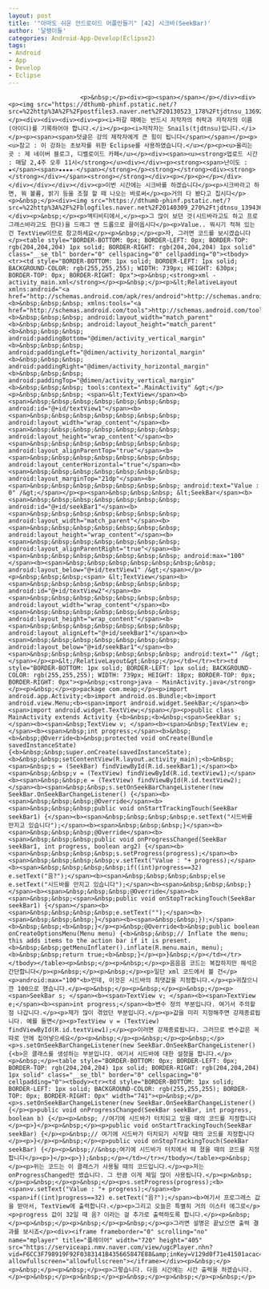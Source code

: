 ```yaml
---
layout: post
title: '"아마도 쉬운 안드로이드 어플만들기" [42] 시크바(SeekBar)'
author: '달팽이들'
categories: Android-App-Develop(Eclipse2)
tags:
- Android
- App
- Develop
- Eclipse
---
```



<script> location.href='https://cafe.naver.com/develoid/389019' ; </script>


















						<p>&nbsp;</p><div><p><span></span></p></div><div><p><img src="https://dthumb-phinf.pstatic.net/?src=%22http%3A%2F%2Fpostfiles3.naver.net%2F20130523_178%2Ftjdtnsu_1369283538974akCh1_JPEG%2Fand.jpg%3Ftype%3Dw2%22&amp;type=cafe_wa740"> </p><div><div><div><div><p><i>퍼갈 때에는 반드시 저작자의 허락과 저작자의 이름(아이디)를 기록하어야 합니다.</i></p><p><i>저작자는 Snails(tjdtnsu)입니다.</i></p><p><span><span>덧글은 강의 제작자에게 큰 힘이 됩니다</span></span></p><p><u>참고 : 이 강좌는 초보자를 위한 Eclipse를 사용하였습니다.</u></p><p><u>올리는 곳 : 제 네이버 블로그, 디벨로이드 카페</u></p><div><span><u><strong>업로드 시간 : 매달 2,4주 오후 11시</strong></u><div></div><p><strong><span>난이도 : ★</span><span>★★★★☆</span></strong></p><strong></strong><div><strong></strong></div></span><strong></strong></div><p></p><p></p></div></div></div></div></div><p>이번 시간에는 시크바를 하겠습니다</p><p>시크바라고 하면, 뭐 볼륨, 밝기 등을 조절 할 때 나오는 바로써</p><p>거의 다 봤다고 칩시다</p><p>&nbsp;</p><div><img src="https://dthumb-phinf.pstatic.net/?src=%22http%3A%2F%2Fblogfiles.naver.net%2F20140309_270%2Ftjdtnsu_1394364010308XUvJg_PNG%2F%25C1%25A6%25B8%25F1_%25BE%25F8%25C0%25BD.png%22&amp;type=cafe_wa740"></div><p>&nbsp;</p><p>액티비티에서,</p><p>그 많이 보던 것(시드바라고도 하고 프로그래스바라고도 한다)을 드래그 앤 드롭으로 끌어옵시다</p><p>Value.. 뭐시기 적혀 있는 건 TextView이므로 참고하세요</p><p>&nbsp;</p><p>자, 그러면 코드를 보시겠습니다</p><table style="BORDER-BOTTOM: 0px; BORDER-LEFT: 0px; BORDER-TOP: rgb(204,204,204) 1px solid; BORDER-RIGHT: rgb(204,204,204) 1px solid" class="__se_tbl" border="0" cellspacing="0" cellpadding="0"><tbody><tr><td style="BORDER-BOTTOM: 1px solid; BORDER-LEFT: 1px solid; BACKGROUND-COLOR: rgb(255,255,255); WIDTH: 739px; HEIGHT: 630px; BORDER-TOP: 0px; BORDER-RIGHT: 0px"><p>&nbsp;<strong>xml - activity_main.xml</strong></p><p>&nbsp;</p><p>&lt;RelativeLayout xmlns:android="<a href="http://schemas.android.com/apk/res/android">http://schemas.android.com/apk/res/android</a>"<b>&nbsp;&nbsp;&nbsp; xmlns:tools="<a href="http://schemas.android.com/tools">http://schemas.android.com/tools</a>"<b>&nbsp;&nbsp;&nbsp; android:layout_width="match_parent"<b>&nbsp;&nbsp;&nbsp; android:layout_height="match_parent"<b>&nbsp;&nbsp;&nbsp; android:paddingBottom="@dimen/activity_vertical_margin"<b>&nbsp;&nbsp;&nbsp; android:paddingLeft="@dimen/activity_horizontal_margin"<b>&nbsp;&nbsp;&nbsp; android:paddingRight="@dimen/activity_horizontal_margin"<b>&nbsp;&nbsp;&nbsp; android:paddingTop="@dimen/activity_vertical_margin"<b>&nbsp;&nbsp;&nbsp; tools:context=".MainActivity" &gt;</p><p>&nbsp;&nbsp;&nbsp; <span>&lt;TextView</span><b><span>&nbsp;&nbsp;&nbsp;&nbsp;&nbsp;&nbsp;&nbsp; android:id="@+id/textView1"</span><b><span>&nbsp;&nbsp;&nbsp;&nbsp;&nbsp;&nbsp;&nbsp; android:layout_width="wrap_content"</span><b><span>&nbsp;&nbsp;&nbsp;&nbsp;&nbsp;&nbsp;&nbsp; android:layout_height="wrap_content"</span><b><span>&nbsp;&nbsp;&nbsp;&nbsp;&nbsp;&nbsp;&nbsp; android:layout_alignParentTop="true"</span><b><span>&nbsp;&nbsp;&nbsp;&nbsp;&nbsp;&nbsp;&nbsp; android:layout_centerHorizontal="true"</span><b><span>&nbsp;&nbsp;&nbsp;&nbsp;&nbsp;&nbsp;&nbsp; android:layout_marginTop="21dp"</span><b><span>&nbsp;&nbsp;&nbsp;&nbsp;&nbsp;&nbsp;&nbsp; android:text="Value : 0" /&gt;</span></p><p><span>&nbsp;&nbsp;&nbsp; &lt;SeekBar</span><b><span>&nbsp;&nbsp;&nbsp;&nbsp;&nbsp;&nbsp;&nbsp; android:id="@+id/seekBar1"</span><b><span>&nbsp;&nbsp;&nbsp;&nbsp;&nbsp;&nbsp;&nbsp; android:layout_width="match_parent"</span><b><span>&nbsp;&nbsp;&nbsp;&nbsp;&nbsp;&nbsp;&nbsp; android:layout_height="wrap_content"</span><b><span>&nbsp;&nbsp;&nbsp;&nbsp;&nbsp;&nbsp;&nbsp; android:layout_alignParentRight="true"</span><b><span>&nbsp;&nbsp;&nbsp;&nbsp;&nbsp;&nbsp;&nbsp; android:max="100"</span><b><span>&nbsp;&nbsp;&nbsp;&nbsp;&nbsp;&nbsp;&nbsp; android:layout_below="@+id/textView1" /&gt;</span></p><p>&nbsp;&nbsp;&nbsp;<span> &lt;TextView</span><b><span>&nbsp;&nbsp;&nbsp;&nbsp;&nbsp;&nbsp;&nbsp; android:id="@+id/textView2"</span><b><span>&nbsp;&nbsp;&nbsp;&nbsp;&nbsp;&nbsp;&nbsp; android:layout_width="wrap_content"</span><b><span>&nbsp;&nbsp;&nbsp;&nbsp;&nbsp;&nbsp;&nbsp; android:layout_height="wrap_content"</span><b><span>&nbsp;&nbsp;&nbsp;&nbsp;&nbsp;&nbsp;&nbsp; android:layout_alignLeft="@+id/seekBar1"</span><b><span>&nbsp;&nbsp;&nbsp;&nbsp;&nbsp;&nbsp;&nbsp; android:layout_below="@+id/seekBar1"</span><b><span>&nbsp;&nbsp;&nbsp;&nbsp;&nbsp;&nbsp;&nbsp; android:text="" /&gt;</span></p><p>&lt;/RelativeLayout&gt;&nbsp;</p></td></tr><tr><td style="BORDER-BOTTOM: 1px solid; BORDER-LEFT: 1px solid; BACKGROUND-COLOR: rgb(255,255,255); WIDTH: 739px; HEIGHT: 18px; BORDER-TOP: 0px; BORDER-RIGHT: 0px"><p>&nbsp;<strong>java - MainActivity.java</strong></p><p>&nbsp;</p><p>package com.meap;</p><p>import android.app.Activity;<b>import android.os.Bundle;<b>import android.view.Menu;<b><span>import android.widget.SeekBar;</span><b><span>import android.widget.TextView;</span></p><p>public class MainActivity extends Activity {<b>&nbsp;<b>&nbsp;<span>SeekBar s; </span><b><span>&nbsp;TextView v; </span><b><span>&nbsp;TextView e;</span><b><span>&nbsp;int progress;</span><b>&nbsp;<b>&nbsp;@Override<b>&nbsp;protected void onCreate(Bundle savedInstanceState) {<b>&nbsp;&nbsp;super.onCreate(savedInstanceState);<b>&nbsp;&nbsp;setContentView(R.layout.activity_main);<b>&nbsp;<span>&nbsp;s = (SeekBar) findViewById(R.id.seekBar1);</span><b><span>&nbsp;&nbsp;v = (TextView) findViewById(R.id.textView1);</span><b><span>&nbsp;&nbsp;e = (TextView) findViewById(R.id.textView2);</span><b><span>&nbsp;&nbsp;s.setOnSeekBarChangeListener(new SeekBar.OnSeekBarChangeListener() {</span><b><span>&nbsp;&nbsp;&nbsp;@Override</span><b><span>&nbsp;&nbsp;&nbsp;public void onStartTrackingTouch(SeekBar seekBar1) {</span><b><span>&nbsp;&nbsp;&nbsp;&nbsp;e.setText("시드바를 만지고 있습니다");</span><b><span>&nbsp;&nbsp;&nbsp;}</span><b><span>&nbsp;&nbsp;&nbsp;@Override</span><b><span>&nbsp;&nbsp;&nbsp;public void onProgressChanged(SeekBar seekBar1, int progress, boolean arg2) {</span><b><span>&nbsp;&nbsp;&nbsp;&nbsp;s.setProgress(progress);</span><b><span>&nbsp;&nbsp;&nbsp;&nbsp;v.setText("Value : "+ progress);</span><b><span>&nbsp;&nbsp;&nbsp;&nbsp;if((int)progress==32) e.setText("음?");</span><b><span>&nbsp;&nbsp;&nbsp;&nbsp;else e.setText("시드바를 만지고 있습니다");</span><b><span>&nbsp;&nbsp;&nbsp;}</span><b><span>&nbsp;&nbsp;&nbsp;@Override</span><b><span>&nbsp;&nbsp;<span>&nbsp;public void onStopTrackingTouch(SeekBar seekBar1) {</span></span><b><span>&nbsp;&nbsp;&nbsp;&nbsp;e.setText("");</span><b><span>&nbsp;&nbsp;&nbsp;}</span><b><span>&nbsp;&nbsp;});</span><b>&nbsp;&nbsp;<b>&nbsp;}</p><p>&nbsp;@Override<b>&nbsp;public boolean onCreateOptionsMenu(Menu menu) {<b>&nbsp;&nbsp;// Inflate the menu; this adds items to the action bar if it is present.<b>&nbsp;&nbsp;getMenuInflater().inflate(R.menu.main, menu);<b>&nbsp;&nbsp;return true;<b>&nbsp;}</p><p>}&nbsp;</p></td></tr></tbody></table><p>&nbsp;</p><p>&nbsp;</p><p>음음음 코드는 복잡하지만 해석은 간단합니다</p><p>&nbsp;</p><p>&nbsp;</p><p>일단 xml 코드에서 볼 건</p><p>android:max="100"<b>인데, 이것은 시드바의 최댓값을 지정합니다.</p><p>귀찮으니깐 100으로 했습니다.</p><p>&nbsp;</p><p>&nbsp;</p><p>&nbsp;</p><p><span>SeekBar s; </span><b><span>TextView v; </span><b><span>TextView e;</span><b><span>int progress;</span><b>변수 정의 부분입니다. 여기서 주의할 점 나갑니다.</p><p>제가 많이 겪었던 부분입니다.</p><p>값을 미리 지정해주면 강제종료됩니다. 예를 들면</p><p>TextView v = (TextView) findViewById(R.id.textView1);</p><p>이러면 강제종료됩니다. 그러므로 변수값은 꼭 따로 안에 집어넣으세요</p><p>&nbsp;</p><p>&nbsp;</p><p>&nbsp;</p><p>s.setOnSeekBarChangeListener(new SeekBar.OnSeekBarChangeListener() {<b>은 클래스를 생성하는 부분입니다. 여기서 시드바에 대한 설정을 합니다.</p><p>&nbsp;</p><table style="BORDER-BOTTOM: 0px; BORDER-LEFT: 0px; BORDER-TOP: rgb(204,204,204) 1px solid; BORDER-RIGHT: rgb(204,204,204) 1px solid" class="__se_tbl" border="0" cellspacing="0" cellpadding="0"><tbody><tr><td style="BORDER-BOTTOM: 1px solid; BORDER-LEFT: 1px solid; BACKGROUND-COLOR: rgb(255,255,255); BORDER-TOP: 0px; BORDER-RIGHT: 0px" width="741"><p>&nbsp;</p><p>s.setOnSeekBarChangeListener(new SeekBar.OnSeekBarChangeListener() {</p><p>public void onProgressChanged(SeekBar seekBar, int progress, boolean b) {</p><p>&nbsp; //여기에 시드바가 터치되고 있을 때의 코드를 지정합니다</p><p>}</p><p>&nbsp;</p><p>public void onStartTrackingTouch(SeekBar seekBar) {</p><p>&nbsp;// 여기에 시드바가 터치되기 시작할 때의 코드를 지정합니다</p><p>}</p><p>&nbsp;</p><p>public void onStopTrackingTouch(SeekBar seekBar) {</p><p>&nbsp;//&nbsp;여기에 시드바가 터치에서 떼 졌을 때의 코드를 지정합니다</p><p>}</p><p>});&nbsp;</p></td></tr></tbody></table><p>&nbsp;</p><p>위는 코드는 이 클래스가 사용될 때의 코드입니다.</p><p>저는 onProgressChanged만 썼습니다. 그 만큼 이게 제일 많이 사용됩니다.</p><p>&nbsp;</p><p>&nbsp;</p><p>&nbsp;</p><p>s.setProgress(progress);<b><span>v.setText("Value : "+ progress);</span><b><span>if((int)progress==32) e.setText("음?");</span><b>여기서 프로그래스 값을 받아서, TextView에 출력합니다.</p><p>그리고 오늘은 특별히 거의 이스터 에그로</p><p>progress 값이 32일 때 음? 이라는 걸 추가로 출력하도록 합니다.</p><p>&nbsp;</p><p>&nbsp;</p><p>&nbsp;</p><p>&nbsp;</p><p>그러면 설명은 끝났으면 출력 결과를 보시죠</p><div><iframe frameborder="0" scrolling="no" name="mplayer" title="플레이어" width="720" height="405" src="https://serviceapi.nmv.naver.com/view/ugcPlayer.nhn?vid=F6CC3F798919F92F0383141B435665847E88&amp;inKey=V129d0f71e41501acac4d0a6dd4ad132784298f71f52e72c77e9f6abbbc773c3917b20a6dd4ad13278429&amp;wmode=opaque&amp;hasLink=1&amp;autoPlay=false&amp;beginTime=0" allowfullscreen="allowfullscreen"></iframe></div><p>&nbsp;</p><p>&nbsp;</p><p>&nbsp;</p><p>그렇습니다. 다음 시간에는 시간 출력을 하겠습니다.</p><p>&nbsp;</p><p>&nbsp;</p><p>&nbsp;</p><p>&nbsp;</p><p>&nbsp;</p>
